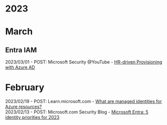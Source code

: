 # 2023

# March

## Entra IAM

2023/03/01 - POST: Microsoft Security @YouTube - [HR-driven Provisioning with Azure AD](https://www.youtube.com/watch?v=HsdBt40xEHs)<br>

# February

2023/02/19 - POST: Learn.microsoft.com - [What are managed identities for Azure resources?](https://learn.microsoft.com/en-us/azure/active-directory/managed-identities-azure-resources/overview)<br>
2023/02/13 - POST: Microsoft.com Security Blog - [Microsoft Entra: 5 identity priorities for 2023](https://www.microsoft.com/en-us/security/blog/?p=125432)
